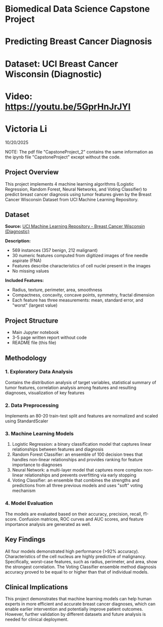 # Biomedical Data Science Capstone Project
# Predicting Breast Cancer Diagnosis 
# Dataset: UCI Breast Cancer Wisconsin (Diagnostic) 
# Video: https://youtu.be/5GprHnJrJYI 
# Victoria Li 
10/20/2025

NOTE: The pdf file "CapstoneProject_2" contains the same information as the ipynb file "CapstoneProject" except without the code.

## Project Overview

This project implements 4 machine learning algorithms (Logistic Regression, Random Forest, Neural Networks, and Voting Classifier) to predict breast cancer diagnosis using tumor features given by the Breast Cancer Wisconsin Dataset from UCI Machine Learning Repository. 

## Dataset
**Source:** [UCI Machine Learning Repository - Breast Cancer Wisconsin (Diagnostic)](https://archive.ics.uci.edu/dataset/17/breast+cancer+wisconsin+diagnostic)

**Description:**
- 569 instances (357 benign, 212 malignant)
- 30 numeric features computed from digitized images of fine needle aspirate (FNA)
- Features describe characteristics of cell nuclei present in the images
- No missing values

**Included Features:**
- Radius, texture, perimeter, area, smoothness
- Compactness, concavity, concave points, symmetry, fractal dimension
- Each feature has three measurements: mean, standard error, and "worst" (largest value)

## Project Structure
- Main Jupyter notebook
- 3-5 page written report without code
- README file (this file) 

## Methodology

### 1. Exploratory Data Analysis
Contains the distribution analysis of target variables, statistical summary of tumor features, correlation analysis among features and resulting diagnoses, visualization of key features 

### 2. Data Preprocessing
Implements an 80-20 train-test split and features are normalized and scaled using StandardScaler

### 3. Machine Learning Models
1. Logistic Regression: a binary classification model that captures linear relationships between features and diagnosis
2. Random Forest Classifier: an ensemble of 100 decision trees that handles non-linear relationships and provides ranking for feature importance to diagnoses
3. Neural Network: a multi-layer model that captures more complex non-linear relationships and prevents overfitting via early stopping 
4. Voting Classifier: an ensemble that combines the strengths and predictions from all three previous models and uses "soft" voting mechanism 

### 4. Model Evaluation
The models are evaluated based on their accuracy, precision, recall, f1-score. Confusion matrices, ROC curves and AUC scores, and feature importance analysis are generated as well.

## Key Findings
All four models demonstrated high performance (>92% accuracy). Characteristics of the cell nucleus are highly predictive of malignancy. Specifically, worst-case features, such as radius, perimeter, and area, show the strongest correlation. The Voting Classifier ensemble method diagnosis accuracy proved to be equal to or higher than that of individual models.

## Clinical Implications
This project demonstrates that machine learning models can help human experts in more efficient and accurate breast cancer diagnoses, which can enable earlier intervention and potentially improve patient outcomes. However, further validation by different datasets and future analysis is needed for clinical deployment. 
